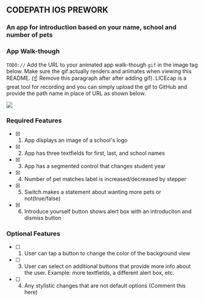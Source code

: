 ## CODEPATH IOS PREWORK

### An app for introduction  based on your name, school and number of pets


### App Walk-though

`TODO://` Add the URL to your animated app walk-though `gif` in the image tag below. Make sure the gif actually renders and animates when viewing this README. (☝️ Remove this paragraph after after adding gif). LICEcap is a great tool for recording and you can simply upload the gif to GitHub and provide the path name in place of URL as shown below.

<!-- <img src="https://i.imgur.com/oSh2RAU.mp4" width=200><br> OR <img src=".gif" width=200><br> -->
![](file:///private/var/folders/h2/b6r58w4s17d1qpc82y__0hp00000gn/T/eb6bbe2ce877f7f229ec19dd42d75c9a/Kapture%202023-01-30%20at%2011.58.41.gif)


### Required Features

- [x] 1. App displays an image of a school's logo
- [x] 2. App has three textfields for first, last, and school names
- [x] 3. App has a segmented control that changes student year
- [x] 4. Number of pet matches label is increased/decreased by stepper
- [x] 5. Switch makes a statement about wanting more pets or not(true/false) 
- [x] 6. Introduce yourself button shows alert box with an introduciton and dismiss button

### Optional Features

- [ ] 1. User can tap a button to change the color of the background view
- [ ] 3. User can select on additional buttons that provide more info about the user. Example: more textfields, a different alert box, etc.
- [ ] 4. Any stylistic changes that are not default options (Comment this here)

